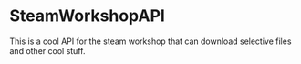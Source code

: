 # SteamWorkshopAPI
This is a cool API for the steam workshop that can download selective files and other cool stuff. 
